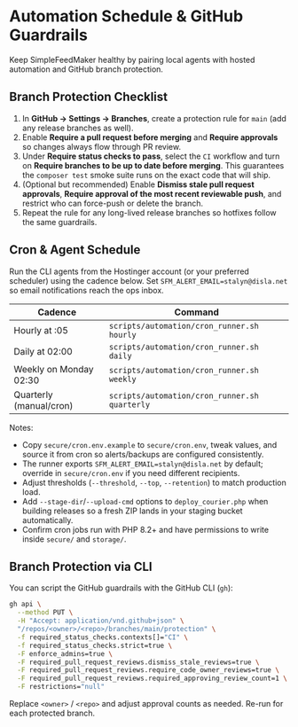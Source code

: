 # Automation Schedule & GitHub Guardrails

Keep SimpleFeedMaker healthy by pairing local agents with hosted automation and
GitHub branch protection.

## Branch Protection Checklist

1. In **GitHub → Settings → Branches**, create a protection rule for `main`
   (add any release branches as well).
2. Enable **Require a pull request before merging** and **Require approvals** so
   changes always flow through PR review.
3. Under **Require status checks to pass**, select the `CI` workflow and turn on
   **Require branches to be up to date before merging**. This guarantees the
   `composer test` smoke suite runs on the exact code that will ship.
4. (Optional but recommended) Enable **Dismiss stale pull request approvals**,
   **Require approval of the most recent reviewable push**, and restrict who can
   force-push or delete the branch.
5. Repeat the rule for any long-lived release branches so hotfixes follow the
   same guardrails.

## Cron & Agent Schedule

Run the CLI agents from the Hostinger account (or your preferred scheduler)
using the cadence below. Set `SFM_ALERT_EMAIL=stalyn@disla.net` so email
notifications reach the ops inbox.

| Cadence | Command |
| ------- | ------- |
| Hourly at :05 | `scripts/automation/cron_runner.sh hourly` |
| Daily at 02:00 | `scripts/automation/cron_runner.sh daily` |
| Weekly on Monday 02:30 | `scripts/automation/cron_runner.sh weekly` |
| Quarterly (manual/cron) | `scripts/automation/cron_runner.sh quarterly` |

Notes:
- Copy `secure/cron.env.example` to `secure/cron.env`, tweak values, and source it
  from cron so alerts/backups are configured consistently.
- The runner exports `SFM_ALERT_EMAIL=stalyn@disla.net` by default; override in
  `secure/cron.env` if you need different recipients.
- Adjust thresholds (`--threshold`, `--top`, `--retention`) to match production
  load.
- Add `--stage-dir`/`--upload-cmd` options to `deploy_courier.php` when building
  releases so a fresh ZIP lands in your staging bucket automatically.
- Confirm cron jobs run with PHP 8.2+ and have permissions to write inside
  `secure/` and `storage/`.

## Branch Protection via CLI

You can script the GitHub guardrails with the GitHub CLI (`gh`):

```sh
gh api \
  --method PUT \
  -H "Accept: application/vnd.github+json" \
  "/repos/<owner>/<repo>/branches/main/protection" \
  -f required_status_checks.contexts[]="CI" \
  -f required_status_checks.strict=true \
  -F enforce_admins=true \
  -F required_pull_request_reviews.dismiss_stale_reviews=true \
  -F required_pull_request_reviews.require_code_owner_reviews=true \
  -F required_pull_request_reviews.required_approving_review_count=1 \
  -F restrictions="null"
```

Replace `<owner>` / `<repo>` and adjust approval counts as needed. Re-run for
each protected branch.
